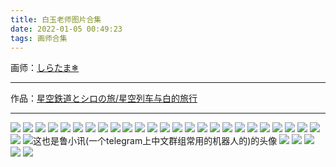 ```yaml
---
title: 白玉老师图片合集
date: 2022-01-05 00:49:23
tags: 画师合集
---
```


画师：[しらたま❄](https://www.pixiv.net/users/705370)

---

作品：[星空鉄道とシロの旅/星空列车与白的旅行](http://shiratamaco.com/)

---
![](https://pixiv.lolicon.cyou/img-original/img/2021/12/27/00/00/12/95052806_p0.jpg)
![](https://pixiv.lolicon.cyou/img-original/img/2021/12/16/00/19/32/94801760_p0.png)
![](https://pixiv.lolicon.cyou/img-original/img/2021/12/10/00/15/01/94675017_p0.png)
![](https://pixiv.lolicon.cyou/img-original/img/2021/10/30/00/00/06/93765623_p0.png)
![](https://pixiv.lolicon.cyou/img-original/img/2021/10/29/00/00/04/93745414_p0.png)
![](https://pixiv.lolicon.cyou/img-original/img/2021/10/16/00/00/09/93466933_p0.png)
![](https://pixiv.lolicon.cyou/img-original/img/2021/10/01/00/00/14/93131540_p0.png)
![](https://pixiv.lolicon.cyou/img-original/img/2021/08/13/00/43/58/91929664_p0.jpg)
![](https://pixiv.lolicon.cyou/img-original/img/2021/08/08/15/45/42/91814495_p1.png)
![](https://pixiv.lolicon.cyou/img-original/img/2021/08/03/00/19/48/91688298_p0.png)
![](https://pixiv.lolicon.cyou/img-original/img/2021/08/02/00/09/01/91664726_p0.png)
![](https://pixiv.lolicon.cyou/img-original/img/2021/08/01/00/25/28/91636038_p0.png)
![](https://pixiv.lolicon.cyou/img-original/img/2021/07/31/00/54/30/91610739_p0.png)
![](https://pixiv.lolicon.cyou/img-original/img/2021/07/08/00/07/12/91087683_p0.png)
![](https://pixiv.lolicon.cyou/img-original/img/2021/07/02/00/45/09/90947274_p0.png)
![](https://pixiv.lolicon.cyou/img-original/img/2021/05/31/00/00/10/90212927_p0.png)
![](https://pixiv.lolicon.cyou/img-original/img/2021/04/29/00/00/09/89454531_p0.png)
![](https://pixiv.lolicon.cyou/img-original/img/2020/12/08/18/42/12/86174632_p0.png)
![](https://pixiv.lolicon.cyou/img-original/img/2020/12/02/17/42/31/86047769_p0.png)
![](https://pixiv.lolicon.cyou/img-original/img/2020/11/18/21/55/53/85752791_p0.png)
![](https://pixiv.lolicon.cyou/img-original/img/2020/11/06/00/00/05/85485312_p0.png)
![](https://pixiv.lolicon.cyou/img-original/img/2020/04/17/00/00/34/80840563_p0.png)
![](https://pixiv.lolicon.cyou/img-original/img/2020/01/23/00/12/17/79044172_p0.png)
![](https://pixiv.lolicon.cyou/img-original/img/2019/10/31/00/01/21/77559972_p0.png)
![](https://pixiv.lolicon.cyou/img-original/img/2019/10/18/00/01/24/77344099_p0.png)
![](https://pixiv.lolicon.cyou/img-original/img/2019/07/26/00/06/54/75909068_p0.png)
![这也是鲁小讯(一个telegram上中文群组常用的机器人的)的头像](https://pixiv.lolicon.cyou/img-original/img/2019/04/22/00/40/24/74319531_p0.png)
![](https://pixiv.lolicon.cyou/img-original/img/2019/01/18/00/00/15/72712795_p0.png)
![](https://pixiv.lolicon.cyou/img-original/img/2018/12/23/11/17/41/72241142_p0.png)
![](https://pixiv.lolicon.cyou/img-original/img/2018/12/07/00/04/16/71997399_p0.png)
![](https://pixiv.lolicon.cyou/img-original/img/2018/06/29/20/41/32/69456412_p0.png)
![](https://pixiv.lolicon.cyou/img-original/img/2018/04/26/00/39/10/68406018_p0.jpg)
